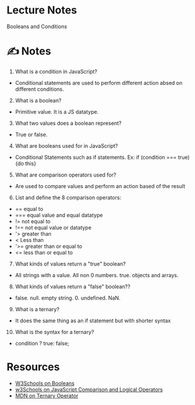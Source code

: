 # Lecture Notes
Booleans and Conditions

# ✍️ Notes

1. What is a condition in JavaScript?
* Conditional statements are used to perform different action absed on different conditions.

2. What is a boolean?
* Primitive value. It is a JS datatype.

3. What two values does a boolean represent?
* True or false.

4. What are booleans used for in JavaScript?
* Conditional Statements such as if statements. Ex: if (condition === true) {do this}

5. What are comparison operators used for?
* Are used to compare values and perform an action based of the result


6. List and define the 8 comparison operators:
* == equal to
* === equal value and equal datatype
* != not equal to
* !== not equal value or datatype
* '> greater than
* < Less than
* '>= greater than or equal to
* <= less than or equal to 

7. What kinds of values return a "true" boolean?
* All strings with a value. All non 0 numbers. true. objects and arrays.

8. What kinds of values return a "false" boolean??
* false. null. empty string. 0. undefined. NaN.

9. What is a ternary?
* It does the same thing as an if statement but with shorter syntax


10. What is the syntax for a ternary?
* condition ? true: false;



# Resources
- [W3Schools on Booleans](https://www.w3schools.com/js/js_booleans.asp)
- [w3Schools on JavaScript Comparison and Logical Operators](https://www.w3schools.com/js/js_comparisons.asp)
- [MDN on Ternary Operator](https://developer.mozilla.org/en-US/docs/Web/JavaScript/Reference/Operators/Conditional_Operator)